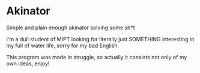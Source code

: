 # Akinator
Simple and plain enough akinator solving some sh*t

I'm a dull student of MIPT looking for literally just SOMETHING interesting in my full of water life, sorry for my bad English.

This program was made in struggle, so actually it consists not only of my own ideas, enjoy!
